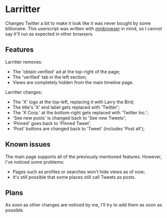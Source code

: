 # Larritter
 Changes Twitter a bit to make it look like it was never bought by some billionaire. This userscript was written with [minbrowser](https://github.com/minbrowser/min) in mind, so I cannot say it'll run as expected in other browsers.
## Features
Larritter removes:
 * The 'obtain verified' ad at the top-right of the page;
 * The 'verified' tab in the left section;
 * Views are completely hidden from the main timeline page.

Larritter changes:
 * The 'X' logo at the top-left, replacing it with Larry the Bird;
 * The title's 'X' end label gets replaced with 'Twitter';
 * The 'X Corp.' at the bottom-right gets replaced with 'Twitter Inc.';
 * 'See new posts' is changed back to 'See new Tweets';
 * 'Pinned' goes back to 'Pinned Tweet'.
 * 'Post' buttons are changed back to 'Tweet' (includes 'Post all');

## Known issues
The main page supports all of the previously mentioned features. However, I've noticed some problems:
 * Pages such as profiles or searches won't hide views as of now;
 * It's still possible that some places still call Tweets as posts.

## Plans
 As soon as other changes are noticed by me, I'll try to add them as soon as possible.
